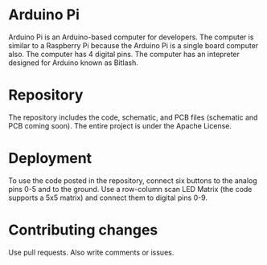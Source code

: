 Arduino Pi
=========

Arduino Pi is an Arduino-based computer for developers. The computer is similar to a Raspberry Pi because the Arduino Pi is a single board computer also. The computer has 4 digital pins. The computer has an intepreter designed for Arduino known as Bitlash.

Repository
=========

The repository includes the code, schematic, and PCB files (schematic and PCB coming soon). The entire project is under the Apache License. 

Deployment
=========

To use the code posted in the repository, connect six buttons to the analog pins 0-5 and to the ground. Use a row-column scan LED Matrix (the code supports a 5x5 matrix) and connect them to digital pins 0-9.

Contributing changes
=========

Use pull requests. Also write comments or issues.
